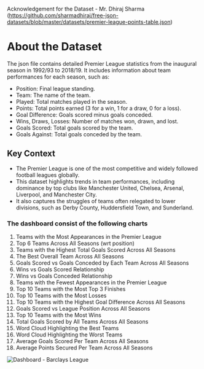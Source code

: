 Acknowledgement for the Dataset - Mr. Dhiraj Sharma (https://github.com/sharmadhiraj/free-json-datasets/blob/master/datasets/premier-league-points-table.json)

# About the Dataset

The json file contains detailed Premier League statistics from the inaugural season in 1992/93 to 2018/19. It includes information about team performances for each season, such as:

- Position: Final league standing.
- Team: The name of the team.
- Played: Total matches played in the season.
- Points: Total points earned (3 for a win, 1 for a draw, 0 for a loss).
- Goal Difference: Goals scored minus goals conceded.
- Wins, Draws, Losses: Number of matches won, drawn, and lost.
- Goals Scored: Total goals scored by the team.
- Goals Against: Total goals conceded by the team.

## Key Context
- The Premier League is one of the most competitive and widely followed football leagues globally.
- This dataset highlights trends in team performances, including dominance by top clubs like Manchester United, Chelsea, Arsenal, Liverpool, and Manchester City.
- It also captures the struggles of teams often relegated to lower divisions, such as Derby County, Huddersfield Town, and Sunderland.

### The dashboard consist of the following charts

1. Teams with the Most Appearances in the Premier League
2. Top 6 Teams Across All Seasons (wrt position)
3. Teams with the Highest Total Goals Scored Across All Seasons
4. The Best Overall Team Across All Seasons
5. Goals Scored vs Goals Conceded by Each Team Across All Seasons
6. Wins vs Goals Scored Relationship
7. Wins vs Goals Conceded Relationship
8. Teams with the Fewest Appearances in the Premier League
9. Top 10 Teams with the Most Top 3 Finishes
10. Top 10 Teams with the Most Losses
11. Top 10 Teams with the Highest Goal Difference Across All Seasons
12. Goals Scored vs League Position Across All Seasons
13. Top 10 Teams with the Most Wins
14. Total Goals Scored by All Teams Across All Seasons
15. Word Cloud Highlighting the Best Teams
16. Word Cloud Highlighting the Worst Teams
17. Average Goals Scored Per Team Across All Seasons
18. Average Points Secured Per Team Across All Seasons

![Dashboard - Barclays League](https://github.com/user-attachments/assets/ca917a68-ab9c-45c6-9511-d23c873e0570)


